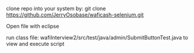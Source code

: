 clone repo into your system by: git clone https://github.com/JerryOsobase/waficash-selenium.git

Open file with eclipse

run class file:
wafiInterview2/src/test/java/admin/SubmitButtonTest.java to view and execute script 
